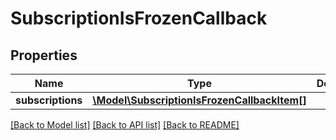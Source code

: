 # SubscriptionIsFrozenCallback

## Properties
Name | Type | Description | Notes
------------ | ------------- | ------------- | -------------
**subscriptions** | [**\Model\SubscriptionIsFrozenCallbackItem[]**](SubscriptionIsFrozenCallbackItem.md) |  | [optional] 

[[Back to Model list]](../README.md#documentation-for-models) [[Back to API list]](../README.md#documentation-for-api-endpoints) [[Back to README]](../README.md)


